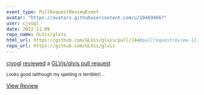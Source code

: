 ```yaml
---
event_type: PullRequestReviewEvent
avatar: "https://avatars.githubusercontent.com/u/10469466?"
user: cjvogl
date: 2022-11-09
repo_name: GLVis/glvis
html_url: https://github.com/GLVis/glvis/pull/244#pullrequestreview-1174611328
repo_url: https://github.com/GLVis/glvis
---
```


<a href='https://github.com/cjvogl' target='_blank'>cjvogl</a> <a href='https://github.com/GLVis/glvis/pull/244#pullrequestreview-1174611328' target='_blank'>reviewed</a> a <a href='https://github.com/GLVis/glvis/pull/244' target='_blank'>GLVis/glvis pull request</a>

<small>Looks good (although my spelling is terrible)!...</small>

<a href='https://github.com/GLVis/glvis/pull/244#pullrequestreview-1174611328' target='_blank'>View Review</a>